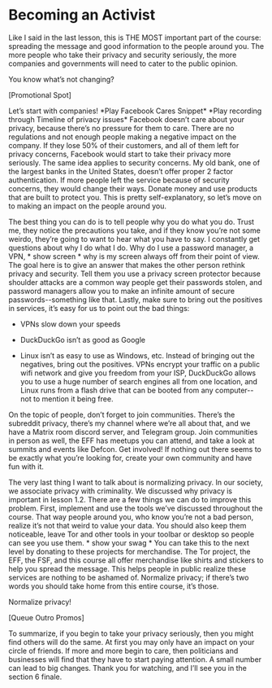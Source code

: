 # Becoming an Activist

Like I said in the last lesson, this is THE MOST important part of the course:
spreading the message and good information to the people around you. The
more people who take their privacy and security seriously, the more companies
and governments will need to cater to the public opinion.

You know what’s not changing?

[Promotional Spot]

Let’s start with companies! \*Play Facebook Cares Snippet\* \*Play recording
through Timeline of privacy issues\* Facebook doesn’t care about your privacy,
because there’s no pressure for them to care. There are no regulations and not
enough people making a negative impact on the company. If they lose 50% of
their customers, and all of them left for privacy concerns, Facebook would start
to take their privacy more seriously. The same idea applies to security concerns.
My old bank, one of the largest banks in the United States, doesn’t offer proper 2
factor authentication. If more people left the service because of security
concerns, they would change their ways. Donate money and use products that
are built to protect you. This is pretty self-explanatory, so let’s move on to making
an impact on the people around you.

The best thing you can do is to tell people why you do what you do. Trust me, they
notice the precautions you take, and if they know you’re not some weirdo, they’re
going to want to hear what you have to say. I constantly get questions about why
I do what I do. Why do I use a password manager, a VPN, \* show screen \* why is my
screen always off from their point of view. The goal here is to give an answer that
makes the other person rethink privacy and security. Tell them you use a privacy
screen protector because shoulder attacks are a common way people get their
passwords stolen, and password managers allow you to make an infinite amount
of secure passwords--something like that. Lastly, make sure to bring out the
positives in services, it’s easy for us to point out the bad things:

- VPNs slow down your speeds

- DuckDuckGo isn’t as good as Google

- Linux isn’t as easy to use as Windows, etc.
Instead of bringing out the negatives, bring out the positives. VPNs encrypt your
traffic on a public wifi network and give you freedom from your ISP, DuckDuckGo
allows you to use a huge number of search engines all from one location, and
Linux runs from a flash drive that can be booted from any computer--not to
mention it being free.

On the topic of people, don’t forget to join communities. There’s the subreddit
privacy, there’s my channel where we’re all about that, and we have a Matrix room
discord server, and Telegram group. Join communities in person as well, the EFF
has meetups you can attend, and take a look at summits and events like Defcon.
Get involved! If nothing out there seems to be exactly what you’re looking for,
create your own community and have fun with it.

The very last thing I want to talk about is normalizing privacy. In our society, we
associate privacy with criminality. We discussed why privacy is important in
lesson 1.2. There are a few things we can do to improve this problem. First,
implement and use the tools we’ve discussed throughout the course. That way
people around you, who know you’re not a bad person, realize it’s not that weird
to value your data. You should also keep them noticeable, leave Tor and other
tools in your toolbar or desktop so people can see you use them. \* show your
swag \* You can take this to the next level by donating to these projects for
merchandise. The Tor project, the EFF, the FSF, and this course all offer
merchandise like shirts and stickers to help you spread the message. This helps
people in public realize these services are nothing to be ashamed of. Normalize
privacy; if there’s two words you should take home from this entire course, it’s
those. 

Normalize privacy!

[Queue Outro Promos]

To summarize, if you begin to take your privacy seriously, then you might find
others will do the same. At first you may only have an impact on your circle of
friends. If more and more begin to care, then politicians and businesses will find
that they have to start paying attention. A small number can lead to big changes.
Thank you for watching, and I’ll see you in the section 6 finale.